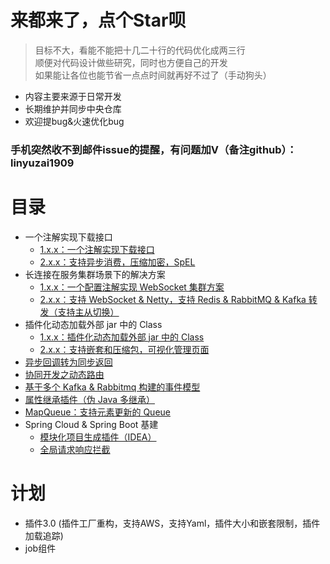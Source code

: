 # 来都来了，点个Star呗

> 目标不大，看能不能把十几二十行的代码优化成两三行<br/>
顺便对代码设计做些研究，同时也方便自己的开发<br/>
如果能让各位也能节省一点点时间就再好不过了（手动狗头）

- 内容主要来源于日常开发
- 长期维护并同步中央仓库
- 欢迎提bug&火速优化bug

### 手机突然收不到邮件issue的提醒，有问题加V（备注github）：linyuzai1909

# 目录

- 一个注解实现下载接口
  - [1.x.x：一个注解实现下载接口](../../wiki/Concept-Download)
  - [2.x.x：支持异步消费，压缩加密，SpEL](../../wiki/Concept-Download-2)
- 长连接在服务集群场景下的解决方案
  - [1.x.x：一个配置注解实现 WebSocket 集群方案](../../wiki/Concept-WebSocket-LoadBalance)
  - [2.x.x：支持 WebSocket & Netty，支持 Redis & RabbitMQ & Kafka 转发（支持主从切换）](../../wiki/Concept-Connection-LoadBalance)
- 插件化动态加载外部 jar 中的 Class
  - [1.x.x：插件化动态加载外部 jar 中的 Class](../../wiki/Concept-Plugin)
  - [2.x.x：支持嵌套和压缩包，可视化管理页面](../../wiki/Concept-Plugin-2)
- [异步回调转为同步返回](../../wiki/Concept-Sync-Waiting)
- [协同开发之动态路由](../../wiki/Concept-Router)
- [基于多个 Kafka & Rabbitmq 构建的事件模型](../../wiki/Concept-Event)
- [属性继承插件（伪 Java 多继承）](../../wiki/Concept-Inherit)
- [MapQueue：支持元素更新的 Queue](../../wiki/Concept-MapQueue)
- Spring Cloud & Spring Boot 基建
  - [模块化项目生成插件（IDEA）](../../wiki/Concept-Cloud-Plugin-Intellij)
  - [全局请求响应拦截](../../wiki/Concept-Cloud-Web)
 
# 计划

- 插件3.0 (插件工厂重构，支持AWS，支持Yaml，插件大小和嵌套限制，插件加载追踪)
- job组件
